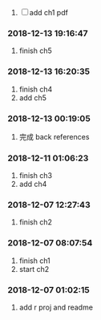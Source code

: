 
<!-- README.md is generated from README.Rmd. Please edit that file -->

1.  <input type="checkbox" id="checkbox1" class="styled">add ch1 pdf

### 2018-12-13 19:16:47

1.  finish ch5

### 2018-12-13 16:20:35

1.  finish ch4
2.  add ch5

### 2018-12-13 00:19:05

1.  完成 back references

### 2018-12-11 01:06:23

1.  finish ch3
2.  add ch4

### 2018-12-07 12:27:43

1.  finish ch2

### 2018-12-07 08:07:54

1.  finish ch1
2.  start ch2

### 2018-12-07 01:02:15

1.  add r proj and readme

